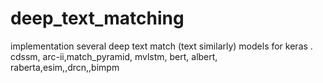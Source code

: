 # deep_text_matching
implementation several deep text match (text similarly) models for keras . cdssm, arc-ii,match_pyramid, mvlstm, bert, albert, raberta,esim,,drcn,,bimpm
